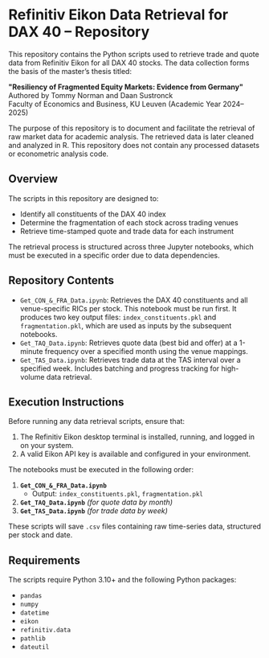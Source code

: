 # Refinitiv Eikon Data Retrieval for DAX 40 – Repository

This repository contains the Python scripts used to retrieve trade and quote data from Refinitiv Eikon for all DAX 40 stocks. The data collection forms the basis of the master’s thesis titled:

**"Resiliency of Fragmented Equity Markets: Evidence from Germany"**  
Authored by Tommy Norman and Daan Sustronck  
Faculty of Economics and Business, KU Leuven (Academic Year 2024–2025)

The purpose of this repository is to document and facilitate the retrieval of raw market data for academic analysis. The retrieved data is later cleaned and analyzed in R. This repository does not contain any processed datasets or econometric analysis code.

## Overview

The scripts in this repository are designed to:
- Identify all constituents of the DAX 40 index
- Determine the fragmentation of each stock across trading venues
- Retrieve time-stamped quote and trade data for each instrument

The retrieval process is structured across three Jupyter notebooks, which must be executed in a specific order due to data dependencies.

## Repository Contents

- `Get_CON_&_FRA_Data.ipynb`: Retrieves the DAX 40 constituents and all venue-specific RICs per stock. This notebook must be run first. It produces two key output files: `index_constituents.pkl` and `fragmentation.pkl`, which are used as inputs by the subsequent notebooks.
- `Get_TAQ_Data.ipynb`: Retrieves quote data (best bid and offer) at a 1-minute frequency over a specified month using the venue mappings.
- `Get_TAS_Data.ipynb`: Retrieves trade data at the TAS interval over a specified week. Includes batching and progress tracking for high-volume data retrieval.

## Execution Instructions

Before running any data retrieval scripts, ensure that:
1. The Refinitiv Eikon desktop terminal is installed, running, and logged in on your system.
2. A valid Eikon API key is available and configured in your environment.

The notebooks must be executed in the following order:

1. **`Get_CON_&_FRA_Data.ipynb`**  
   - Output: `index_constituents.pkl`, `fragmentation.pkl`
2. **`Get_TAQ_Data.ipynb`** *(for quote data by month)*
3. **`Get_TAS_Data.ipynb`** *(for trade data by week)*

These scripts will save `.csv` files containing raw time-series data, structured per stock and date.

## Requirements

The scripts require Python 3.10+ and the following Python packages:
- `pandas`
- `numpy`
- `datetime`
- `eikon`
- `refinitiv.data`
- `pathlib`
- `dateutil`
